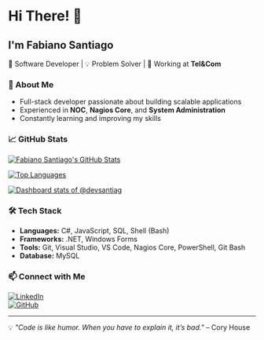 # Hi There! 👋  

## I'm Fabiano Santiago  

🚀 Software Developer | 💡 Problem Solver | 🏢 Working at **Tel&Com**  

### 🔹 About Me  
- Full-stack developer passionate about building scalable applications  
- Experienced in **NOC**, **Nagios Core**, and **System Administration**  
- Constantly learning and improving my skills  

### 📈 GitHub Stats

[![Fabiano Santiago's GitHub Stats](https://github-readme-stats.vercel.app/api?username=devsantiag&show_icons=true&theme=gotham&count_private=true)](https://github.com/anuraghazra/github-readme-stats)

[![Top Languages](https://github-readme-stats.vercel.app/api/top-langs/?username=devsantiag&layout=compact&theme=gotham)](https://github.com/anuraghazra/github-readme-stats)

[![Dashboard stats of @devsantiag](https://next.ossinsight.io/widgets/official/compose-user-dashboard-stats/thumbnail.png?user_id=SEU_USER_ID&image_size=auto&color_scheme=light)](https://next.ossinsight.io/widgets/official/compose-user-dashboard-stats?user_id=98044979)


### 🛠️ Tech Stack  
- **Languages:** C#, JavaScript, SQL, Shell (Bash)  
- **Frameworks:** .NET, Windows Forms  
- **Tools:** Git, Visual Studio, VS Code, Nagios Core, PowerShell, Git Bash  
- **Database:** MySQL  

### 📫 Connect with Me  
[![LinkedIn](https://img.shields.io/badge/LinkedIn-blue?style=for-the-badge&logo=linkedin)](https://www.linkedin.com/in/fabiano-santiago/)  
[![GitHub](https://img.shields.io/badge/GitHub-000?style=for-the-badge&logo=github)](https://github.com/devsantiag)  

---
💡 *"Code is like humor. When you have to explain it, it’s bad."* – Cory House  
